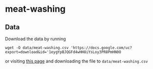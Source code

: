 # meat-washing

## Data

Download the data by running

```shell
wget -O data/meat-washing.csv 'https://docs.google.com/uc?export=download&id='1eygYpBJQGFd4wHH8iYsLoy3PR8PmHN0O
```

or visiting [this page](https://drive.google.com/file/d/1eygYpBJQGFd4wHH8iYsLoy3PR8PmHN0O/view) and downloading the file to `data/meat-washing.csv`
